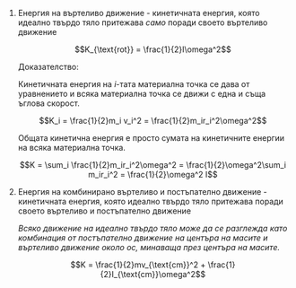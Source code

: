 1. Енергия на въртеливо движение - кинетичната енергия, която идеално твърдо тяло притежава *само* поради своето въртеливо движение
	
	$$K_{\text{rot}} = \frac{1}{2}I\omega^2$$
	
	Доказателство: 
	
	Кинетичната енергия на $i$-тата материална точка се дава от уравнението и всяка материална точка се движи с една и съща ъглова скорост.
	
	$$K_i = \frac{1}{2}m_i v_i^2 = \frac{1}{2}m_ir_i^2\omega^2$$
	
	Общата кинетична енергия е просто сумата на кинетичните енергии на всяка материална точка.
	
	$$K = \sum_i \frac{1}{2}m_ir_i^2\omega^2 = \frac{1}{2}\omega^2\sum_i m_ir_i^2 = \frac{1}{2}\omega^2 I$$

2. Енергия на комбинирано въртеливо и постъпателно движение - кинетичната енергия, която идеално твърдо тяло притежава поради своето въртеливо и постъпателно движение
	
	*Всяко движение на идеално твърдо тяло може да се разглежда като комбинация от постъпателно движение на центъра на масите и въртеливо движение около ос, минаваща през центъра на масите.*
	
	$$K = \frac{1}{2}mv_{\text{cm}}^2 + \frac{1}{2}I_{\text{cm}}\omega^2$$